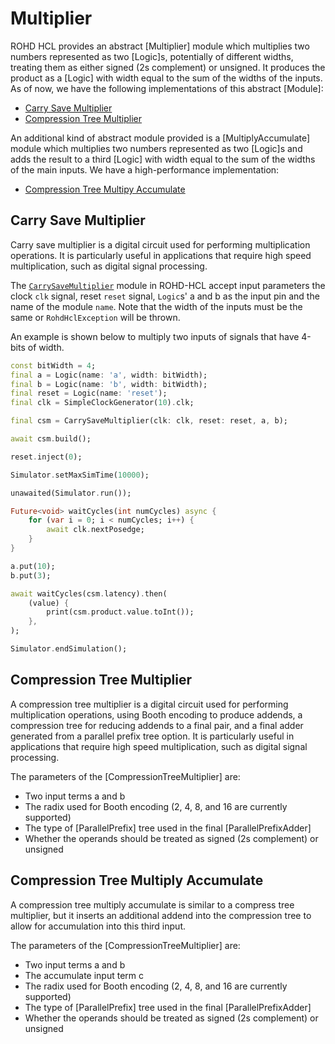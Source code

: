 # Multiplier

ROHD HCL provides an abstract [Multiplier] module which multiplies two
numbers represented as two [Logic]s, potentially of different widths,
treating them as either signed (2s complement) or unsigned. It
produces the product as a [Logic] with width equal to the sum of the
widths of the inputs. As of now, we have the following implementations
of this abstract [Module]:

- [Carry Save Multiplier](#carry-save-multiplier)
- [Compression Tree Multiplier](#compression-tree-multiplier)

An additional kind of abstract module provided is a
[MultiplyAccumulate] module which multiplies two numbers represented
as two [Logic]s and adds the result to a third [Logic] with width
equal to the sum of the widths of the main inputs. We have a
high-performance implementation:

- [Compression Tree Multipy Accumulate](#compression-tree-multiply-accumulate)

## Carry Save Multiplier

Carry save multiplier is a digital circuit used for performing multiplication operations. It
is particularly useful in applications that require high speed
multiplication, such as digital signal processing.

The
[`CarrySaveMultiplier`](https://intel.github.io/rohd-hcl/rohd_hcl/CarrySaveMultiplier-class.html)
module in ROHD-HCL accept input parameters the clock `clk` signal,
reset `reset` signal, `Logic`s' a and b as the input pin and the name
of the module `name`. Note that the width of the inputs must be the
same or `RohdHclException` will be thrown.

An example is shown below to multiply two inputs of signals that have 4-bits of width.

```dart
const bitWidth = 4;
final a = Logic(name: 'a', width: bitWidth);
final b = Logic(name: 'b', width: bitWidth);
final reset = Logic(name: 'reset');
final clk = SimpleClockGenerator(10).clk;

final csm = CarrySaveMultiplier(clk: clk, reset: reset, a, b);

await csm.build();

reset.inject(0);

Simulator.setMaxSimTime(10000);

unawaited(Simulator.run());

Future<void> waitCycles(int numCycles) async {
    for (var i = 0; i < numCycles; i++) {
        await clk.nextPosedge;
    }
}

a.put(10);
b.put(3);

await waitCycles(csm.latency).then(
    (value) {
        print(csm.product.value.toInt());
    },
);

Simulator.endSimulation();
```

## Compression Tree Multiplier

A compression tree multiplier is a digital circuit used for performing
multiplication operations, using Booth encoding to produce addends, a
compression tree for reducing addends to a final pair, and a final
adder generated from a parallel prefix tree option. It is particularly
useful in applications that require high speed multiplication, such as
digital signal processing. 

The parameters of the
[CompressionTreeMultiplier] are:

- Two input terms a and b
- The radix used for Booth encoding (2, 4, 8, and 16 are currently supported)
- The type of [ParallelPrefix] tree used in the final [ParallelPrefixAdder]
- Whether the operands should be treated as signed (2s complement) or unsigned

## Compression Tree Multiply Accumulate

A compression tree multiply accumulate is similar to a compress tree
multiplier, but it inserts an additional addend into the compression
tree to allow for accumulation into this third input.

The parameters of the
[CompressionTreeMultiplier] are:

- Two input terms a and b
- The accumulate input term c
- The radix used for Booth encoding (2, 4, 8, and 16 are currently supported)
- The type of [ParallelPrefix] tree used in the final [ParallelPrefixAdder]
- Whether the operands should be treated as signed (2s complement) or unsigned

